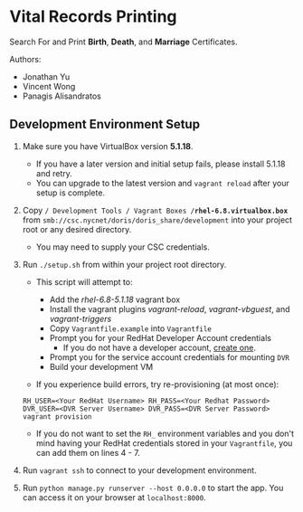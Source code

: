 # Vital Records Printing #

Search For and Print **Birth**, **Death**, and **Marriage** Certificates.

Authors:

- Jonathan Yu
- Vincent Wong
- Panagis Alisandratos


## Development Environment Setup ##

1. Make sure you have VirtualBox version **5.1.18**.
    - If you have a later version and initial setup fails, please install 5.1.18 and retry.
    - You can upgrade to the latest version and `vagrant reload` after your setup is complete.

2. Copy `/ Development Tools / Vagrant Boxes /`**`rhel-6.8.virtualbox.box`** from 
`smb://csc.nycnet/doris/doris_share/development` into your project root or any desired directory.
    - You may need to supply your CSC credentials.

3. Run `./setup.sh` from within your project root directory.

    - This script will attempt to:
    
        - Add the *rhel-6.8-5.1.18* vagrant box
        - Install the vagrant plugins *vagrant-reload*, *vagrant-vbguest*, and *vagrant-triggers*
        - Copy `Vagrantfile.example` into `Vagrantfile`
        - Prompt you for your RedHat Developer Account credentials
            - If you do not have a developer account, [create one](https://www.redhat.com/en/developers).
        - Prompt you for the service account credentials for mounting `DVR`
        - Build your development VM
        
    - If you experience build errors, try re-provisioning (at most once):
    
    `RH_USER=<Your RedHat Username> RH_PASS=<Your Redhat Password> 
    DVR_USER=<DVR Server Username> DVR_PASS=<DVR Server Password> vagrant provision`
    
    - If you do not want to set the `RH_` environment variables and you don't mind having 
    your RedHat credentials stored in your `Vagrantfile`, you can add them on lines 4 - 7.

4. Run `vagrant ssh` to connect to your development environment.

5. Run `python manage.py runserver --host 0.0.0.0` to start the app.
You can access it on your browser at `localhost:8000`.
